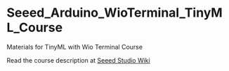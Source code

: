 # Seeed_Arduino_WioTerminal_TinyML_Course
Materials for TinyML with Wio Terminal Course

Read the course description at [Seeed Studio Wiki](https://wiki.seeedstudio.com/Wio-Terminal-TinyML/)
